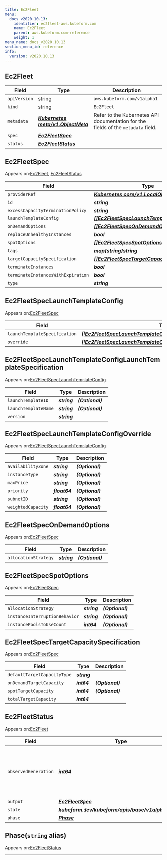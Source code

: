 ```yaml
---
title: Ec2Fleet
menu:
  docs_v2020.10.13:
    identifier: ec2fleet-aws.kubeform.com
    name: Ec2Fleet
    parent: aws.kubeform.com-reference
    weight: 1
menu_name: docs_v2020.10.13
section_menu_id: reference
info:
  version: v2020.10.13
---
```


## Ec2Fleet
| Field | Type | Description |
| ------ | ----- | ----------- |
| `apiVersion` | string | `aws.kubeform.com/v1alpha1` |
|    `kind` | string | `Ec2Fleet` |
| `metadata` | ***[Kubernetes meta/v1.ObjectMeta](https://kubernetes.io/docs/reference/generated/kubernetes-api/v1.13/#objectmeta-v1-meta)***|Refer to the Kubernetes API documentation for the fields of the `metadata` field.|
| `spec` | ***[Ec2FleetSpec](#ec2fleetspec)***||
| `status` | ***[Ec2FleetStatus](#ec2fleetstatus)***||
## Ec2FleetSpec

Appears on:[Ec2Fleet](#ec2fleet), [Ec2FleetStatus](#ec2fleetstatus)

| Field | Type | Description |
| ------ | ----- | ----------- |
| `providerRef` | ***[Kubernetes core/v1.LocalObjectReference](https://kubernetes.io/docs/reference/generated/kubernetes-api/v1.13/#localobjectreference-v1-core)***||
| `id` | ***string***||
| `excessCapacityTerminationPolicy` | ***string***| ***(Optional)*** |
| `launchTemplateConfig` | ***[[]Ec2FleetSpecLaunchTemplateConfig](#ec2fleetspeclaunchtemplateconfig)***||
| `onDemandOptions` | ***[[]Ec2FleetSpecOnDemandOptions](#ec2fleetspecondemandoptions)***| ***(Optional)*** |
| `replaceUnhealthyInstances` | ***bool***| ***(Optional)*** |
| `spotOptions` | ***[[]Ec2FleetSpecSpotOptions](#ec2fleetspecspotoptions)***| ***(Optional)*** |
| `tags` | ***map[string]string***| ***(Optional)*** |
| `targetCapacitySpecification` | ***[[]Ec2FleetSpecTargetCapacitySpecification](#ec2fleetspectargetcapacityspecification)***||
| `terminateInstances` | ***bool***| ***(Optional)*** |
| `terminateInstancesWithExpiration` | ***bool***| ***(Optional)*** |
| `type` | ***string***| ***(Optional)*** |
## Ec2FleetSpecLaunchTemplateConfig

Appears on:[Ec2FleetSpec](#ec2fleetspec)

| Field | Type | Description |
| ------ | ----- | ----------- |
| `launchTemplateSpecification` | ***[[]Ec2FleetSpecLaunchTemplateConfigLaunchTemplateSpecification](#ec2fleetspeclaunchtemplateconfiglaunchtemplatespecification)***||
| `override` | ***[[]Ec2FleetSpecLaunchTemplateConfigOverride](#ec2fleetspeclaunchtemplateconfigoverride)***| ***(Optional)*** |
## Ec2FleetSpecLaunchTemplateConfigLaunchTemplateSpecification

Appears on:[Ec2FleetSpecLaunchTemplateConfig](#ec2fleetspeclaunchtemplateconfig)

| Field | Type | Description |
| ------ | ----- | ----------- |
| `launchTemplateID` | ***string***| ***(Optional)*** |
| `launchTemplateName` | ***string***| ***(Optional)*** |
| `version` | ***string***||
## Ec2FleetSpecLaunchTemplateConfigOverride

Appears on:[Ec2FleetSpecLaunchTemplateConfig](#ec2fleetspeclaunchtemplateconfig)

| Field | Type | Description |
| ------ | ----- | ----------- |
| `availabilityZone` | ***string***| ***(Optional)*** |
| `instanceType` | ***string***| ***(Optional)*** |
| `maxPrice` | ***string***| ***(Optional)*** |
| `priority` | ***float64***| ***(Optional)*** |
| `subnetID` | ***string***| ***(Optional)*** |
| `weightedCapacity` | ***float64***| ***(Optional)*** |
## Ec2FleetSpecOnDemandOptions

Appears on:[Ec2FleetSpec](#ec2fleetspec)

| Field | Type | Description |
| ------ | ----- | ----------- |
| `allocationStrategy` | ***string***| ***(Optional)*** |
## Ec2FleetSpecSpotOptions

Appears on:[Ec2FleetSpec](#ec2fleetspec)

| Field | Type | Description |
| ------ | ----- | ----------- |
| `allocationStrategy` | ***string***| ***(Optional)*** |
| `instanceInterruptionBehavior` | ***string***| ***(Optional)*** |
| `instancePoolsToUseCount` | ***int64***| ***(Optional)*** |
## Ec2FleetSpecTargetCapacitySpecification

Appears on:[Ec2FleetSpec](#ec2fleetspec)

| Field | Type | Description |
| ------ | ----- | ----------- |
| `defaultTargetCapacityType` | ***string***||
| `onDemandTargetCapacity` | ***int64***| ***(Optional)*** |
| `spotTargetCapacity` | ***int64***| ***(Optional)*** |
| `totalTargetCapacity` | ***int64***||
## Ec2FleetStatus

Appears on:[Ec2Fleet](#ec2fleet)

| Field | Type | Description |
| ------ | ----- | ----------- |
| `observedGeneration` | ***int64***| ***(Optional)*** Resource generation, which is updated on mutation by the API Server.|
| `output` | ***[Ec2FleetSpec](#ec2fleetspec)***| ***(Optional)*** |
| `state` | ***kubeform.dev/kubeform/apis/base/v1alpha1.State***| ***(Optional)*** |
| `phase` | ***[Phase](#phase)***| ***(Optional)*** |
## Phase(`string` alias)

Appears on:[Ec2FleetStatus](#ec2fleetstatus)

---
